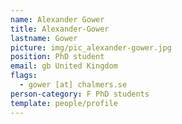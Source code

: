 ```yaml
---
name: Alexander Gower
title: Alexander-Gower
lastname: Gower
picture: img/pic_alexander-gower.jpg
position: PhD student
email: gb United Kingdom
flags:
  - gower [at] chalmers.se
person-category: F PhD students
template: people/profile
---
```

